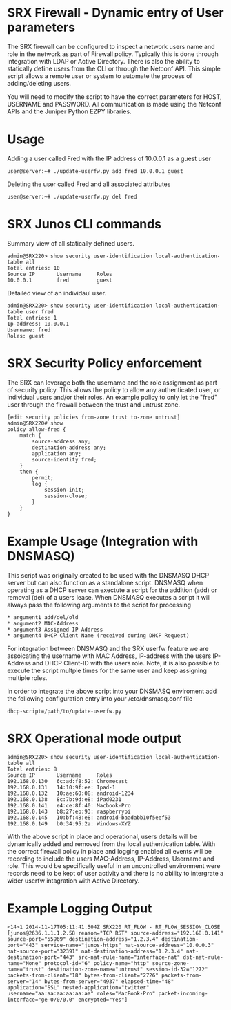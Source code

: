 SRX Firewall - Dynamic entry of User parameters
===============================================
The SRX firewall can be configured to inspect a network users name and role in the network as part of Firewall policy. Typically this is done through integration with LDAP or Active Directory. There is also the ability to statically define users from the CLI or through the Netconf API. This simple script allows a remote user or system to automate the process of adding/deleting users. 

You will need to modify the script to have the correct parameters for HOST, USERNAME and PASSWORD. All communication is made using the Netconf APIs and the Juniper Python EZPY libraries. 

Usage 
=====
Adding a user called Fred with the IP address of 10.0.0.1 as a guest user 
```
user@server:~# ./update-userfw.py add fred 10.0.0.1 guest 
```

Deleting the user called Fred and all associated attributes 

```
user@server:~# ./update-userfw.py del fred
```


SRX Junos CLI commands 
======================
Summary view of all statically defined users. 
```
admin@SRX220> show security user-identification local-authentication-table all    
Total entries: 10
Source IP       Username     Roles
10.0.0.1        fred         guest                           
```

Detailed view of an individaul user. 

```
admin@SRX220> show security user-identification local-authentication-table user fred 
Total entries: 1
Ip-address: 10.0.0.1
Username: fred
Roles: guest
```

SRX Security Policy enforcement 
===============================
The SRX can leverage both the username and the role assignment as part of security policy. This allows the policy to allow any authenticated user, or individual users and/or their roles. An example policy to only let the "fred" user through the firewall between the trust and untrust zone. 

```
[edit security policies from-zone trust to-zone untrust]
admin@SRX220# show 
policy allow-fred {
    match {
        source-address any;
        destination-address any;
        application any;
        source-identity fred;
    }
    then {
        permit;
        log {
            session-init;
            session-close;
        }
    }
}
```

Example Usage (Integration with DNSMASQ) 
========================================

This script was originally created to be used with the DNSMASQ DHCP server but can also function as a standalone script. DNSMASQ when operating as a DHCP server can exectute a script for the addition (add) or removal (del) of a users lease. When DNSMASQ executes a script it will always pass the following arguments to the script for processing 
```
* argument1 add/del/old 
* argument2 MAC-Address
* argument3 Assigned IP Address
* argument4 DHCP Client Name (received during DHCP Request) 
```

For integration between DNSMASQ and the SRX userfw feature we are assoicating the username with MAC Address, IP-address with the users IP-Address and DHCP Client-ID with the users role. Note, it is also possible to execute the script multple times for the same user and keep assigning multiple roles.  

In order to integrate the above script into your DNSMASQ enviroment add the following configuration entry into your /etc/dnsmasq.conf file

```
dhcp-script=/path/to/update-userfw.py
```


SRX Operational mode output
===========================
```
admin@SRX220> show security user-identification local-authentication-table all                    
Total entries: 8
Source IP       Username     Roles
192.168.0.130   6c:ad:f8:52: Chromecast                      
192.168.0.131   14:10:9f:ee: Ipad-1
192.168.0.132   10:ae:60:08: android-1234
192.168.0.138   8c:7b:9d:e8: iPad0231                            
192.168.0.141   e4:ce:8f:40: Macbook-Pro
192.168.0.143   b8:27:eb:93: raspberrypi                     
192.168.0.145   10:bf:48:e8: android-baadabb10f5eef53        
192.168.0.149   b0:34:95:2a: Windows-XYZ
```

With the above script in place and operational, users details will be dynamically added and removed from the local authentication table. With the correct firewall policy in place and logging enabled all events will be recording to include the users MAC-Address, IP-Address, Username and role. This would be specifically useful in an uncontrolled environment were records need to be kept of user activity and there is no ability to intergrate a wider userfw intagration with Active Directory. 

Example Logging Output
======================
```
<14>1 2014-11-17T05:11:41.504Z SRX220 RT_FLOW - RT_FLOW_SESSION_CLOSE [junos@2636.1.1.1.2.58 reason="TCP RST" source-address="192.168.0.141" source-port="55969" destination-address="1.2.3.4" destination-port="443" service-name="junos-https" nat-source-address="10.0.0.3" nat-source-port="32391" nat-destination-address="1.2.3.4" nat-destination-port="443" src-nat-rule-name="interface-nat" dst-nat-rule-name="None" protocol-id="6" policy-name="http" source-zone-name="trust" destination-zone-name="untrust" session-id-32="1272" packets-from-client="18" bytes-from-client="2726" packets-from-server="14" bytes-from-server="4937" elapsed-time="48" application="SSL" nested-application="twitter" username="aa:aa:aa:aa:aa:aa" roles="MacBook-Pro" packet-incoming-interface="ge-0/0/0.0" encrypted="Yes"]

```

